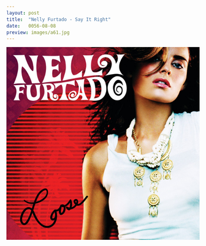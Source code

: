 ```yaml
---
layout: post
title:  "Nelly Furtado - Say It Right"
date:   0056-08-08
preview: images/a61.jpg
---
```


![Nelly Furtado - Loose](/images/a61.jpg)
